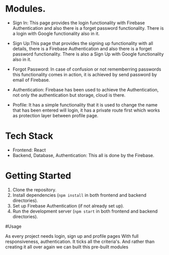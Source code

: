 # Modules.

- Sign In: This page provides the login functionality with Firebase Authentication
  and also there is a forget password functionality. There is a login with Google functionality also in it.

- Sign Up:This page that provides the signing up functionality with all details,
  there is a Firebase Authentication and also there is a forget password functionality.
  There is also a Sign Up with Google functionality also in it.
  
- Forgot Password: In case of confusion or not rememberring passwords this functionality comes in action,
  it is achieved by send password by email of Firebase.
  
- Authentication: Firebase has been used to achieve the Authentication,
  not only the authentication but storage, cloud is there.

- Profile: It has a simple functionality that it is used to change the name that has been entered will login,
  it has a private route first which works as protection layer between profile page. 

# Tech Stack

- Frontend: React
- Backend, Database, Authentication: This all is done by the Firebase.

# Getting Started

1. Clone the repository.
2. Install dependencies (`npm install` in both frontend and backend directories).
3. Set up Firebase Authentication (if not already set up).
4. Run the development server (`npm start` in both frontend and backend directories).

#Usage

As every project needs login, sign up and profile pages With full responsiveness, authentication. It ticks all the criteria's.
And rather than creating it all over again we can built this pre-built modules
